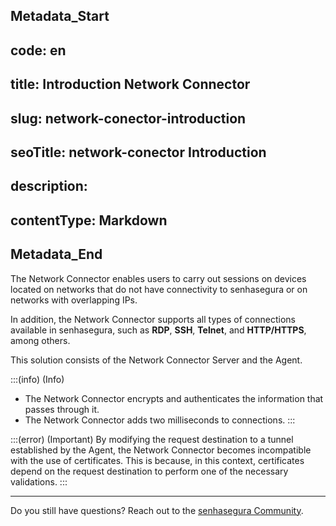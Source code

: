## Metadata_Start 
## code: en
## title: Introduction Network Connector 
## slug: network-conector-introduction 
## seoTitle: network-conector Introduction 
## description:  
## contentType: Markdown 
## Metadata_End
The Network Connector enables users to carry out sessions on devices located on networks that do not have connectivity to senhasegura or on networks with overlapping IPs.

In addition, the Network Connector supports all types of connections available in senhasegura, such as **RDP**, **SSH**, **Telnet**, and **HTTP/HTTPS**, among others.

This solution consists of the Network Connector Server and the Agent.

:::(info) (Info)
- The Network Connector encrypts and authenticates the information that passes through it.
- The Network Connector adds two milliseconds to connections.
:::

:::(error) (Important)
By modifying the request destination to a tunnel established by the Agent, the Network Connector becomes incompatible with the use of certificates. This is because, in this context, certificates depend on the request destination to perform one of the necessary validations.
:::

***

Do you still have questions? Reach out to the [senhasegura Community](https://community.senhasegura.io/).